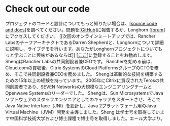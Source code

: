 # Check out our code

プロジェクトのコードと設計についてもっと知りたい場合は、[[source code and docs](https://github.com/rancher/longhorn)]を調べてください。問題を[[GitHub](https://github.com/rancher/longhorn)]に報告するか、Longhorn [[forum](https://forums.rancher.com/c/longhorn)]にアクセスしてください。 [[次回のオンラインミートアップでは、Rancher LabsのチーフアーキテクトであるDarren Shepherdと、Longhornについて詳細に説明し、ライブデモを行います。あなたがLonghornプロジェクトについてもっと学ぶことに興味があるならば]] [[ここ](https://info.rancher.com/april-2017-project-longhorn)]に登録することをお勧めします。 ShengはRancher Labsの共同創設者兼CEOです。 Rancherを始める前は、Cloud.comの買収後、Citrix SystemsのCloud PlatformsグループのCTOを務め、そこで共同創設者兼CEOを務めました。 Shengは革新的な技術を構築するための15年以上の経験を持っています。 2005年にCitrixに買収されたTerosの共同創設者であり、SEVEN Networksの大規模なエンジニアリングチームとOpenwave Systemsのリーダーでした。 Shengは、Sun MicrosystemsでJavaソフトウェアのスタッフエンジニアとしてのキャリアをスタートさせ、そこでJava Native Interface（JNI）を設計し、Java 2プラットフォーム用のJava Virtual Machine（JVM）開発を主導しました。Sheng は学士号を取得しています中国科学技術大学および博士課程で博士号を取得しました。エール大学より。

